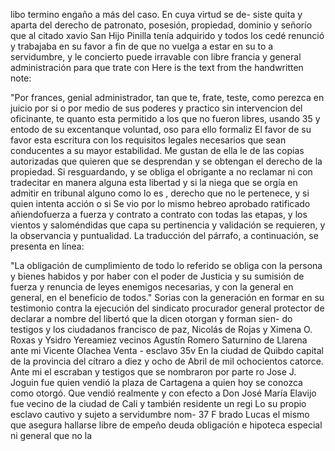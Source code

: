 libo termino engaño a más del caso. En cuya virtud se de- siste quita y aparta del derecho de patronato, posesión, propiedad, dominio y señorío que al citado xavio San
Hijo Pinilla tenía adquirido y todos los cedé renunció y trabajaba en su favor a fin de que no vuelga a estar en su to a servidumbre, y le concierto puede irravable con libre francia y general administración para que trate con
Here is the text from the handwritten note:

"Por frances, genial administrador, tan que te, frate, teste, como perezca en juicio por si o por medio de sus poderes y practico sin intervencion del oficinante, te quanto esta permitido a los que no fueron libres, usando 35 y entodo de su excentanque voluntad, oso para ello formaliz
El favor de su favor esta escritura con los requisitos legales necesarios que sean conducentes a su mayor estabilidad. Me gustan de ella le de las copias autorizadas que quieren que se desprendan y se obtengan el derecho de la propiedad.
Si resguardando, y se obliga el obrigante a no reclamar ni con tradecitar en manera alguna esta libertad y si la niega que se orgía en admitir en tribunal alguno como lo es , derecho que no le pertenece, y si quien intenta acción o si
Se vio por lo mismo hebreo aprobado ratificado añiendofuerza a fuerza y contrato a contrato con todas las etapas, y los vientos y saloméndidas que capa su pertinencia y validación se requieren, y la observancia y puntualidad.
La traducción del párrafo, a continuación, se presenta en línea:

"La obligación de cumplimiento de todo lo referido se obliga con la persona y bienes habidos y por haber con el poder de Justicia y su sumisión de fuerza y renuncia de leyes enemigos necesarias, y con la general en general, en el beneficio de todos."
Sorias con la generación en formar en su testimonio contra la ejecución del sindicato procurador general protector de declarar a nombre del libertó que la dicen otorgan y forman sien- do testigos y los ciudadanos francisco de paz, Nicolás de Rojas y Ximena O.
Roxas y Ysidro Yereamiez vecinos Agustín Romero Saturnino de Llarena ante mi Vicente Olachea
Venta - esclavo
35v En la ciudad de Quibdo capital de la provincia del cítraro a diez y ocho de Abril de mil ochocientos catorce. Ante mi el escraban y testigos que se nombraron por parte ro Jose J.
Joguin fue quien vendió la plaza de Cartagena a quien hoy se conozca como otorgó. Que vendió realmente y con efecto a Don José María Elavijo fue vecino de la ciudad de Cali y también residente un regi
Lo su propio esclavo cautivo y sujeto a servidumbre nom- 37 F brado Lucas el mismo que asegura hallarse libre de empeño deuda obligación e hipoteca especial ni general que no la
